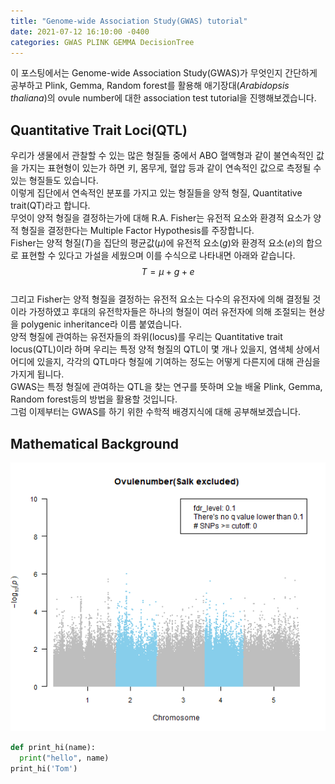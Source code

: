 ```yaml
---
title: "Genome-wide Association Study(GWAS) tutorial"
date: 2021-07-12 16:10:00 -0400
categories: GWAS PLINK GEMMA DecisionTree
---
```

  
  
  
이 포스팅에서는 Genome-wide Association Study(GWAS)가 무엇인지 간단하게 공부하고 Plink, Gemma, Random forest를 활용해 애기장대(*Arabidopsis thaliana*)의 ovule number에 대한 association test tutorial을 진행해보겠습니다.
  
  
Quantitative Trait Loci(QTL)
-----------------------------

우리가 생물에서 관찰할 수 있는 많은 형질들 중에서 ABO 혈액형과 같이 불연속적인 값을 가지는 표현형이 있는가 하면 키, 몸무게, 혈압 등과 같이 연속적인 값으로 측정될 수 있는 형질들도 있습니다.  
이렇게 집단에서 연속적인 분포를 가지고 있는 형질들을 양적 형질, Quantitative trait(QT)라고 합니다.  
무엇이 양적 형질을 결정하는가에 대해 R.A. Fisher는 유전적 요소와 환경적 요소가 양적 형질을 결정한다는 Multiple Factor Hypothesis를 주장합니다.  
Fisher는 양적 형질($T$)을 집단의 평균값($\mu$)에 유전적 요소($g$)와 환경적 요소($e$)의 합으로 표현할 수 있다고 가설을 세웠으며 이를 수식으로 나타내면 아래와 같습니다.  
$$T = \mu + g + e$$  
그리고 Fisher는 양적 형질을 결정하는 유전적 요소는 다수의 유전자에 의해 결정될 것이라 가정하였고 후대의 유전학자들은 하나의 형질이 여러 유전자에 의해 조절되는 현상을 polygenic inheritance라 이름 붙였습니다.  
양적 형질에 관여하는 유전자들의 좌위(locus)를 우리는 Quantitative trait locus(QTL)이라 하며 우리는 특정 양적 형질의 QTL이 몇 개나 있을지, 염색체 상에서 어디에 있을지, 각각의 QTL마다 형질에 기여하는 정도는 어떻게 다른지에 대해 관심을 가지게 됩니다.  
GWAS는 특정 형질에 관여하는 QTL을 찾는 연구를 뜻하며 오늘 배울 Plink, Gemma, Random forest등의 방법을 활용할 것입니다.  
그럼 이제부터는 GWAS를 하기 위한 수학적 배경지식에 대해 공부해보겠습니다.  
  
  
Mathematical Background
-------------------------------
  
  
  
  
  
![manhattanplot](/img/Ovulenumber_Salkex_MH.png)
  
  
  
```python
def print_hi(name):
  print("hello", name)
print_hi('Tom')
```
